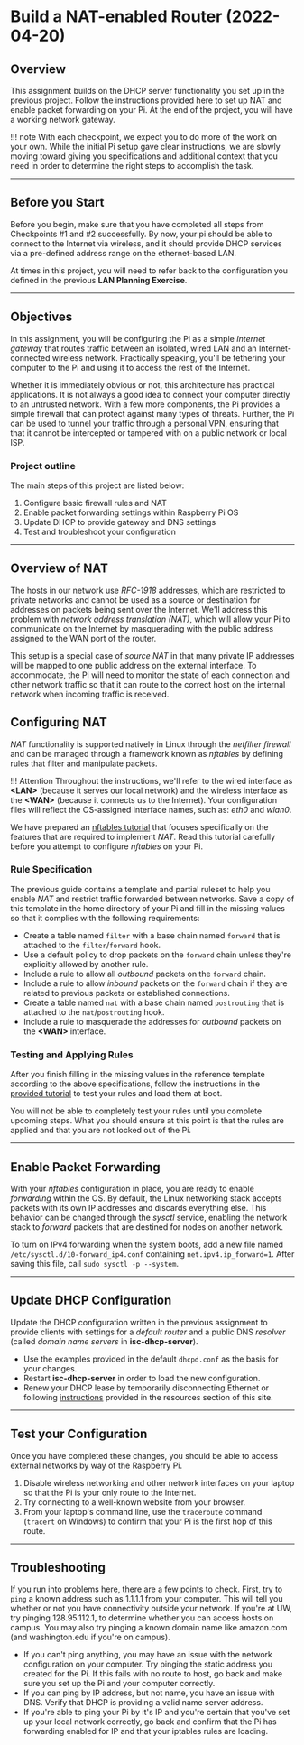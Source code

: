 # Build a NAT-enabled Router (2022-04-20)

## Overview
This assignment builds on the DHCP server functionality you set up in the previous project. Follow the instructions provided here to set up NAT and enable packet forwarding on your Pi. At the end of the project, you will have a working network gateway.

!!! note
    With each checkpoint, we expect you to do more of the work on your own. While the initial Pi setup gave clear instructions, we are slowly moving toward giving you specifications and additional context that you need in order to determine the right steps to accomplish the task.

---
## Before you Start
Before you begin, make sure that you have completed all steps from Checkpoints #1 and #2 successfully. By now, your pi should be able to connect to the Internet via wireless, and it should provide DHCP services via a pre-defined address range on the ethernet-based LAN.

At times in this project, you will need to refer back to the configuration you defined in the previous **LAN Planning Exercise**. 

---
## Objectives

In this assignment, you will be configuring the Pi as a simple _Internet gateway_ that routes traffic between an isolated, wired LAN and an Internet-connected wireless network. Practically speaking, you'll be tethering your computer to the Pi and using it to access the rest of the Internet.

Whether it is immediately obvious or not, this architecture has practical applications. It is not always a good idea to connect your computer directly to an untrusted network. With a few more components, the Pi provides a simple firewall that can protect against many types of threats. Further, the Pi can be used to tunnel your traffic through a personal VPN, ensuring that that it cannot be intercepted or tampered with on a public network or local ISP.  

### Project outline
The main steps of this project are listed below:

1.	Configure basic firewall rules and NAT
1.	Enable packet forwarding settings within Raspberry Pi OS
1.	Update DHCP to provide gateway and DNS settings
1.  Test and troubleshoot your configuration

---
## Overview of NAT
The hosts in our network use _RFC-1918_ addresses, which are restricted to private networks and cannot be used as a source or destination for addresses on packets being sent over the Internet. We'll address this problem with _network address translation (NAT)_, which will allow your Pi to communicate on the Internet by masquerading with the public address assigned to the WAN port of the router.

This setup is a special case of _source NAT_ in that many private IP addresses will be mapped to one public address on the external interface. To accommodate, the Pi will need to monitor the state of each connection and other network traffic so that it can route to the correct host on the internal network when incoming traffic is received. 

## Configuring NAT
_NAT_ functionality is supported natively in Linux through the _netfilter firewall_ and can be managed through a framework known as _nftables_ by defining rules that filter and manipulate packets. 

!!! Attention
    Throughout the instructions, we'll refer to the wired interface as **&lt;LAN&gt;** (because it serves our local network) and the wireless interface as the **&lt;WAN&gt;** (because it connects us to the Internet). Your configuration files will reflect the OS-assigned interface names, such as: _eth0_ and _wlan0_.

We have prepared an [nftables tutorial](/resources/nftables) that focuses specifically on the features that are required to implement _NAT_. Read this tutorial carefully before you attempt to configure _nftables_ on your Pi.

### Rule Specification
The previous guide contains a template and partial ruleset to help you enable _NAT_ and restrict traffic forwarded between networks. Save a copy of this template in the home directory of your Pi and fill in the missing values so that it complies with the following requirements:

* Create a table named `filter` with a base chain named `forward` that is attached to the `filter`/`forward` hook.
* Use a default policy to drop packets on the `forward` chain unless they're explicitly allowed by another rule.
* Include a rule to allow all _outbound_ packets on the `forward` chain.
* Include a rule to allow _inbound_ packets on the `forward` chain if they are related to previous packets or established connections.
* Create a table named `nat` with a base chain named `postrouting` that is attached to the `nat`/`postrouting` hook.
* Include a rule to masquerade the addresses for _outbound_ packets on the **&lt;WAN&gt;** interface.

### Testing and Applying Rules
After you finish filling in the missing values in the reference template according to the above specifications, follow the instructions in the [provided tutorial](/resources/nftables/#editing-nftable-rules-safely) to test your rules and load them at boot.

You will not be able to completely test your rules until you complete upcoming steps. What you should ensure at this point is that the rules are applied and that you are not locked out of the Pi.

---
## Enable Packet Forwarding
With your _nftables_ configuration in place, you are ready to enable _forwarding_ within the OS. By default, the Linux networking stack accepts packets with its own IP addresses and discards everything else. This behavior can be changed through the _sysctl_ service, enabling the network stack to _forward_ packets that are destined for nodes on another network. 

To turn on IPv4 forwarding when the system boots, add a new file named `/etc/sysctl.d/10-forward_ip4.conf` containing `net.ipv4.ip_forward=1`. After saving this file, call `sudo sysctl -p --system`.

---
## Update DHCP Configuration

Update the DHCP configuration written in the previous assignment to provide clients with settings for a _default router_ and a public DNS _resolver_ (called _domain name servers_ in **isc-dhcp-server**). 

* Use the examples provided in the default `dhcpd.conf` as the basis for your changes.
* Restart **isc-dhcp-server** in order to load the new configuration.
* Renew your DHCP lease by temporarily disconnecting Ethernet or following [instructions](/resources/manage-dhcp/) provided in the resources section of this site.

---
## Test your Configuration
Once you have completed these changes, you should be able to access external networks by way of the Raspberry Pi.

1. Disable wireless networking and other network interfaces on your laptop so that the Pi is your only route to the Internet. 
1. Try connecting to a well-known website from your browser. 
1. From your laptop's command line, use the `traceroute` command (`tracert` on Windows) to confirm that your Pi is the first hop of this route.

---
## Troubleshooting
If you run into problems here, there are a few points to check. First, try to `ping` a known address such as 1.1.1.1 from your computer. This will tell you whether or not you have connectivity outside your network. If you're at UW, try pinging 128.95.112.1, to determine whether you can access hosts on campus. You may also try pinging a known domain name like amazon.com (and washington.edu if you're on campus).

* If you can't ping anything, you may have an issue with the network configuration on your computer. Try pinging the static address you created for the Pi. If this fails with no route to host, go back and make sure you set up the Pi and your computer correctly.
* If you can ping by IP address, but not name, you have an issue with DNS. Verify that DHCP is providing a valid name server address. 
* If you're able to ping your Pi by it's IP and you're certain that you've set up your local network correctly, go back and confirm that the Pi has forwarding enabled for IP and that your iptables rules are loading. 
